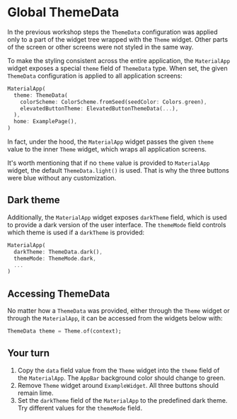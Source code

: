 # Global ThemeData

In the previous workshop steps the `ThemeData` configuration was applied only to a part of the widget tree wrapped with the `Theme` widget. Other parts of the screen or other screens were not styled in the same way. 

To make the styling consistent across the entire application, the `MaterialApp` widget exposes a special `theme` field of `ThemeData` type. When set, the given `ThemeData` configuration is applied to all application screens:

```dart
MaterialApp(
  theme: ThemeData(
    colorScheme: ColorScheme.fromSeed(seedColor: Colors.green),
    elevatedButtonTheme: ElevatedButtonThemeData(...),
  ),
  home: ExamplePage(),
)
```

In fact, under the hood, the `MaterialApp` widget passes the given `theme` value to the inner `Theme` widget, which wraps all application screens.

It's worth mentioning that if no `theme` value is provided to `MaterialApp` widget, the default `ThemeData.light()` is used. That is why the three buttons were blue without any customization.

## Dark theme

Additionally, the `MaterialApp` widget exposes `darkTheme` field, which is used to provide a dark version of the user interface. The `themeMode` field controls which theme is used if a `darkTheme` is provided:

```dart
MaterialApp(
  darkTheme: ThemeData.dark(),
  themeMode: ThemeMode.dark,
  ...
)
```

## Accessing ThemeData

No matter how a `ThemeData` was provided, either through the `Theme` widget or through the `MaterialApp`, it can be accessed from the widgets below with:

```dart
ThemeData theme = Theme.of(context);
```

## Your turn

1. Copy the `data` field value from the `Theme` widget into the `theme` field of the `MaterialApp`. The `AppBar` background color should change to green.
2. Remove `Theme` widget around `ExampleWidget`. All three buttons should remain lime.
3. Set the `darkTheme` field of the `MaterialApp` to the predefined dark theme. Try different values for the `themeMode` field<img alt="Google Analytics" src="https://www.google-analytics.com/collect?v=1&cid=1&t=pageview&ec=workshop&ea=open&dp=step03&tid=UA-227136526-1" style="width: 1px; height: 1px"/>.
